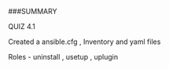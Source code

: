 ###SUMMARY

QUIZ 4.1 

Created a ansible.cfg , Inventory and yaml files

Roles - uninstall , usetup , uplugin
